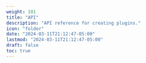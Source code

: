 ```yaml
---
weight: 101
title: "API"
description: "API reference for creating plugins."
icon: "folder"
date: "2024-03-11T21:12:47-05:00"
lastmod: "2024-03-11T21:12:47-05:00"
draft: false
toc: true
---
```

